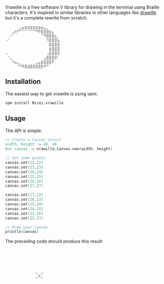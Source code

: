 Vrawille is a free software V library for drawing in the terminal using Braille
characters. It's inspired in similar libraries in other languages like
[drawille](https://github.com/asciimoo/drawille) but it's a complete rewrite
from scratch.

```
⠀⠀⠀⠀⠀⣀⣤⣶⣶⣶⣶⣶⣶⣦⣄⡀⠀⠀⠀⠀
⠀⠀⢀⡴⠞⠋⠉⠉⠈⠉⠉⠛⠿⣿⣿⣿⣶⣄⠀⠀
⠀⠠⠊⠀⠀⠀⠀⠀⠀⠀⠀⠀⠀⠈⠻⣿⣿⣿⣦⠀
⠠⠁⠀⠀⠀⠀⠀⠀⠀⠀⠀⠀⠀⠀⠀⠹⣿⣿⣿⣧
⠀⠀⠀⠀⠀⠀⠀⠀⠀⠀⠀⠀⠀⠀⠀⠀⣿⣿⣿⣿
⠀⠀⠀⠀⠀⠀⠀⠀⠀⠀⠀⠀⠀⠀⠀⠀⣾⣿⣿⣿
⠠⠀⠀⠀⠀⠀⠀⠀⠀⠀⠀⠀⠀⠀⠀⢠⣿⣿⣿⡿
⠀⠡⡀⠀⠀⠀⠀⠀⠀⠀⠀⠀⠀⠀⣠⣿⣿⣿⡿⠁
⠀⠀⠘⢦⣄⡀⠀⠀⠀⠀⠀⣀⣤⣾⣿⣿⣿⠟⠀⠀
⠀⠀⠀⠀⠈⠛⠿⣿⣾⣿⣿⣿⣿⡿⠟⠋⠀⠀⠀⠀
```

## Installation

The easiest way to get vrawille is using vpm:

```bash
vpm install Nirei.vrawille
```

## Usage

The API is simple:

```v
// Create a Canvas struct
width, height := 48, 48
mut canvas := vrawille.Canvas.new(width, height)

// Set some pixels
canvas.set(22,22)
canvas.set(23,23)
canvas.set(24,24)
canvas.set(25,25)
canvas.set(26,26)
canvas.set(27,27)

canvas.set(27,22)
canvas.set(26,23)
canvas.set(25,24)
canvas.set(24,25)
canvas.set(23,26)
canvas.set(22,27)

// Draw your canvas
println(canvas)
```

The preceding code should produce this result:

```
⠀⠀⠀⠀⠀⠀⠀⠀⠀⠀⠀⠀⠀⠀⠀⠀⠀⠀⠀⠀⠀⠀⠀⠀
⠀⠀⠀⠀⠀⠀⠀⠀⠀⠀⠀⠀⠀⠀⠀⠀⠀⠀⠀⠀⠀⠀⠀⠀
⠀⠀⠀⠀⠀⠀⠀⠀⠀⠀⠀⠀⠀⠀⠀⠀⠀⠀⠀⠀⠀⠀⠀⠀
⠀⠀⠀⠀⠀⠀⠀⠀⠀⠀⠀⠀⠀⠀⠀⠀⠀⠀⠀⠀⠀⠀⠀⠀
⠀⠀⠀⠀⠀⠀⠀⠀⠀⠀⠀⠀⠀⠀⠀⠀⠀⠀⠀⠀⠀⠀⠀⠀
⠀⠀⠀⠀⠀⠀⠀⠀⠀⠀⠀⢄⠀⡠⠀⠀⠀⠀⠀⠀⠀⠀⠀⠀
⠀⠀⠀⠀⠀⠀⠀⠀⠀⠀⠀⡠⠛⢄⠀⠀⠀⠀⠀⠀⠀⠀⠀⠀
⠀⠀⠀⠀⠀⠀⠀⠀⠀⠀⠀⠀⠀⠀⠀⠀⠀⠀⠀⠀⠀⠀⠀⠀
⠀⠀⠀⠀⠀⠀⠀⠀⠀⠀⠀⠀⠀⠀⠀⠀⠀⠀⠀⠀⠀⠀⠀⠀
⠀⠀⠀⠀⠀⠀⠀⠀⠀⠀⠀⠀⠀⠀⠀⠀⠀⠀⠀⠀⠀⠀⠀⠀
⠀⠀⠀⠀⠀⠀⠀⠀⠀⠀⠀⠀⠀⠀⠀⠀⠀⠀⠀⠀⠀⠀⠀⠀
⠀⠀⠀⠀⠀⠀⠀⠀⠀⠀⠀⠀⠀⠀⠀⠀⠀⠀⠀⠀⠀⠀⠀⠀
```